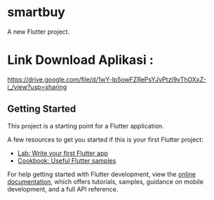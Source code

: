 # smartbuy
A new Flutter project.

# Link Download Aplikasi :
https://drive.google.com/file/d/1wY-lp5owFZRePsYJvPtzI9vThOXxZ-i_/view?usp=sharing

## Getting Started

This project is a starting point for a Flutter application.

A few resources to get you started if this is your first Flutter project:

- [Lab: Write your first Flutter app](https://docs.flutter.dev/get-started/codelab)
- [Cookbook: Useful Flutter samples](https://docs.flutter.dev/cookbook)

For help getting started with Flutter development, view the
[online documentation](https://docs.flutter.dev/), which offers tutorials,
samples, guidance on mobile development, and a full API reference.
